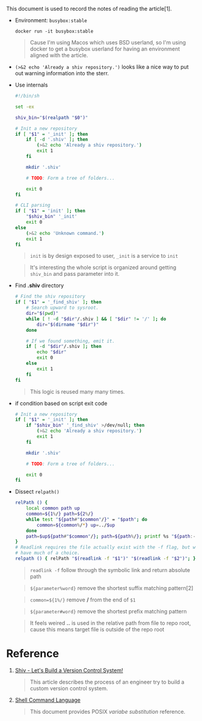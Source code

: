 This document is used to record the notes of reading the article[1].

- Environment: `busybox:stable`

    `docker run -it busybox:stable`

    > Cause I'm using Macos which uses BSD userland, so I'm using docker to get a busybox userland for having an environment aligned with the article.

- `(>&2 echo 'Already a shiv repository.')` looks like a nice way to put out warning information into the sterr.

- Use internals

    ``` bash
    #!/bin/sh

    set -ex

    shiv_bin="$(realpath "$0")"

    # Init a new repository
    if [ "$1" = '_init' ]; then
        if [ -d '.shiv' ]; then
            (>&2 echo 'Already a shiv repository.')
            exit 1
        fi

        mkdir '.shiv'

        # TODO: Form a tree of folders...

        exit 0
    fi

    # CLI parsing
    if [ "$1" = 'init' ]; then
        "$shiv_bin" '_init'
        exit 0
    else
        (>&2 echo 'Unknown command.')
        exit 1
    fi

    ```

    > `init` is by design exposed to user, `_init` is a service to `init`

    > It's interesting the whole script is organized around getting `shiv_bin` and pass parameter into it.

- Find **.shiv** directory

    ``` bash
    # Find the shiv repository
    if [ "$1" = '_find_shiv' ]; then
        # Search upward to sysroot.
        dir="$(pwd)"
        while [ ! -d "$dir"/.shiv ] && [ "$dir" != '/' ]; do
            dir="$(dirname "$dir")"
        done

        # If we found something, emit it.
        if [ -d "$dir"/.shiv ]; then
            echo "$dir"
            exit 0
        else
            exit 1
        fi
    fi
    ```

    > This logic is reused many many times.

- if condition based on script exit code


    ``` bash
    # Init a new repository
    if [ "$1" = '_init' ]; then
        if "$shiv_bin" '_find_shiv' >/dev/null; then
            (>&2 echo 'Already a shiv repository.')
            exit 1
        fi

        mkdir '.shiv'

        # TODO: Form a tree of folders...

        exit 0
    fi
    ```

- Dissect `relpath()`

    ``` bash
    relPath () {
        local common path up
        common=${1%/} path=${2%/}
        while test "${path#"$common"/}" = "$path"; do
            common=${common%/*} up=../$up
        done
        path=$up${path#"$common"/}; path=${path%/}; printf %s "${path:-.}"
    }
    # Readlink requires the file actually exist with the -f flag, but we don't
    # have much of a choice.
    relpath () { relPath "$(readlink -f "$1")" "$(readlink -f "$2")"; }
    ```

    > `readlink -f` follow through the symbolic link and return absolute path

    > `${parameter%word}` remove the shortest suffix matching pattern[2]

    > `common=${1%/}` remove **/** from the end of `$1`

    > `${parameter#word}` remove the shortest prefix matching pattern

    > It feels weired **..** is used in the relative path from file to repo root, cause this means target file is outside of the repo root



# Reference

1. [Shiv - Let's Build a Version Control System!](https://shatterealm.netlify.app/programming/2021_01_02_shiv_lets_build_a_vcs)

    > This article describes the process of an engineer try to build a custom version control system.

2. [Shell Command Language](https://pubs.opengroup.org/onlinepubs/007904875/utilities/xcu_chap02.html)

    > This document provides POSIX *variabe substitution* reference.
